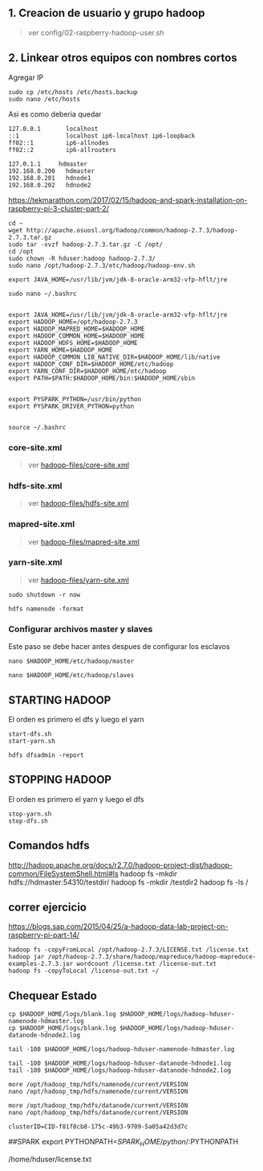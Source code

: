 ## 1. Creacion de usuario y grupo hadoop
>ver config/02-raspberry-hadoop-user.sh


## 2. Linkear otros equipos con nombres cortos
Agregar IP
```
sudo cp /etc/hosts /etc/hosts.backup
sudo nano /etc/hosts
```
Asi es como deberia quedar
```
127.0.0.1       localhost
::1             localhost ip6-localhost ip6-loopback
ff02::1         ip6-allnodes
ff02::2         ip6-allrouters

127.0.1.1     hdmaster
192.168.0.200   hdmaster
192.168.0.201   hdnode1
192.168.0.202   hdnode2
```

https://tekmarathon.com/2017/02/15/hadoop-and-spark-installation-on-raspberry-pi-3-cluster-part-2/

```
cd ~
wget http://apache.osuosl.org/hadoop/common/hadoop-2.7.3/hadoop-2.7.3.tar.gz
sudo tar -xvzf hadoop-2.7.3.tar.gz -C /opt/
cd /opt
sudo chown -R hduser:hadoop hadoop-2.7.3/
sudo nano /opt/hadoop-2.7.3/etc/hadoop/hadoop-env.sh

export JAVA_HOME=/usr/lib/jvm/jdk-8-oracle-arm32-vfp-hflt/jre
```

```
sudo nano ~/.bashrc


export JAVA_HOME=/usr/lib/jvm/jdk-8-oracle-arm32-vfp-hflt/jre
export HADOOP_HOME=/opt/hadoop-2.7.3
export HADOOP_MAPRED_HOME=$HADOOP_HOME
export HADOOP_COMMON_HOME=$HADOOP_HOME
export HADOOP_HDFS_HOME=$HADOOP_HOME
export YARN_HOME=$HADOOP_HOME
export HADOOP_COMMON_LIB_NATIVE_DIR=$HADOOP_HOME/lib/native
export HADOOP_CONF_DIR=$HADOOP_HOME/etc/hadoop
export YARN_CONF_DIR=$HADOOP_HOME/etc/hadoop
export PATH=$PATH:$HADOOP_HOME/bin:$HADOOP_HOME/sbin


export PYSPARK_PYTHON=/usr/bin/python
export PYSPARK_DRIVER_PYTHON=python


source ~/.bashrc
```


### core-site.xml
>ver [hadoop-files/core-site.xml](hadoop-files/core-site.xml)

### hdfs-site.xml
>ver [hadoop-files/hdfs-site.xml](hadoop-files/hdfs-site.xml)

### mapred-site.xml
>ver [hadoop-files/mapred-site.xml](hadoop-files/mapred-site.xml)

### yarn-site.xml
>ver [hadoop-files/yarn-site.xml](hadoop-files/yarn-site.xml)

```
sudo shutdown -r now
```

```
hdfs namenode -format
```

### Configurar archivos master y slaves
Este paso se debe hacer antes despues de configurar los esclavos

```
nano $HADOOP_HOME/etc/hadoop/master

nano $HADOOP_HOME/etc/hadoop/slaves
```


## STARTING HADOOP
El orden es primero el dfs y luego el yarn
```
start-dfs.sh  
start-yarn.sh

hdfs dfsadmin -report
```


## STOPPING HADOOP
El orden es primero el yarn y luego el dfs
```
stop-yarn.sh  
stop-dfs.sh  
```

## Comandos hdfs
http://hadoop.apache.org/docs/r2.7.0/hadoop-project-dist/hadoop-common/FileSystemShell.html#ls
hadoop fs -mkdir hdfs://hdmaster:54310/testdir/
hadoop fs -mkdir /testdir2
hadoop fs -ls /


## correr ejercicio
https://blogs.sap.com/2015/04/25/a-hadoop-data-lab-project-on-raspberry-pi-part-14/
```
hadoop fs -copyFromLocal /opt/hadoop-2.7.3/LICENSE.txt /license.txt
hadoop jar /opt/hadoop-2.7.3/share/hadoop/mapreduce/hadoop-mapreduce-examples-2.7.3.jar wordcount /license.txt /license-out.txt
hadoop fs -copyToLocal /license-out.txt ~/
```

## Chequear Estado
```
cp $HADOOP_HOME/logs/blank.log $HADOOP_HOME/logs/hadoop-hduser-namenode-hdmaster.log
cp $HADOOP_HOME/logs/blank.log $HADOOP_HOME/logs/hadoop-hduser-datanode-hdnode2.log

tail -100 $HADOOP_HOME/logs/hadoop-hduser-namenode-hdmaster.log

tail -100 $HADOOP_HOME/logs/hadoop-hduser-datanode-hdnode1.log
tail -100 $HADOOP_HOME/logs/hadoop-hduser-datanode-hdnode2.log

more /opt/hadoop_tmp/hdfs/namenode/current/VERSION
nano /opt/hadoop_tmp/hdfs/namenode/current/VERSION

more /opt/hadoop_tmp/hdfs/datanode/current/VERSION
nano /opt/hadoop_tmp/hdfs/datanode/current/VERSION

clusterID=CID-f81f8cb8-175c-49b3-9709-5a05a42d3d7c
```


##SPARK
export PYTHONPATH=$SPARK_HOME/python/:$PYTHONPATH

/home/hduser/license.txt
